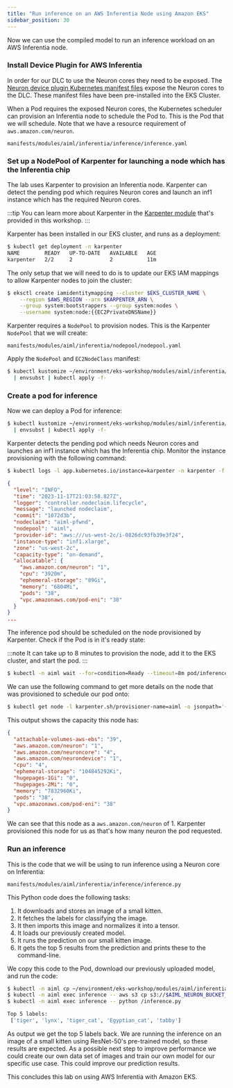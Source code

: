 ```yaml
---
title: "Run inference on an AWS Inferentia Node using Amazon EKS"
sidebar_position: 30
---
```


Now we can use the compiled model to run an inference workload on an AWS Inferentia node.

### Install Device Plugin for AWS Inferentia

In order for our DLC to use the Neuron cores they need to be exposed. The [Neuron device plugin Kubernetes manifest files](https://github.com/aws-neuron/aws-neuron-sdk/tree/master/src/k8) expose the Neuron cores to the DLC. These manifest files have been pre-installed into the EKS Cluster.

When a Pod requires the exposed Neuron cores, the Kubernetes scheduler can provision an Inferentia node to schedule the Pod to. This is the Pod that we will schedule. Note that we have a resource requirement of `aws.amazon.com/neuron`.

```file
manifests/modules/aiml/inferentia/inference/inference.yaml
```

### Set up a NodePool of Karpenter for launching a node which has the Inferentia chip

The lab uses Karpenter to provision an Inferentia node. Karpenter can detect the pending pod which requires Neuron cores and launch an inf1 instance which has the required Neuron cores.

:::tip
You can learn more about Karpenter in the [Karpenter module](../../autoscaling/compute/karpenter/index.md) that's provided in this workshop.
:::

Karpenter has been installed in our EKS cluster, and runs as a deployment:

```bash
$ kubectl get deployment -n karpenter
NAME        READY   UP-TO-DATE   AVAILABLE   AGE
karpenter   2/2     2            2           11m
```

The only setup that we will need to do is to update our EKS IAM mappings to allow Karpenter nodes to join the cluster:

```bash
$ eksctl create iamidentitymapping --cluster $EKS_CLUSTER_NAME \
    --region $AWS_REGION --arn $KARPENTER_ARN \
    --group system:bootstrappers --group system:nodes \
    --username system:node:{{EC2PrivateDNSName}}
```

Karpenter requires a `NodePool` to provision nodes. This is the Karpenter `NodePool` that we will create:

```file
manifests/modules/aiml/inferentia/nodepool/nodepool.yaml
```

Apply the `NodePool` and `EC2NodeClass` manifest:

```bash
$ kubectl kustomize ~/environment/eks-workshop/modules/aiml/inferentia/nodepool \
  | envsubst | kubectl apply -f-
```

### Create a pod for inference

Now we can deploy a Pod for inference:

```bash
$ kubectl kustomize ~/environment/eks-workshop/modules/aiml/inferentia/inference \
  | envsubst | kubectl apply -f-
```

Karpenter detects the pending pod which needs Neuron cores and launches an inf1 instance which has the Inferentia chip. Monitor the instance provisioning with the following command:

```bash test=false
$ kubectl logs -l app.kubernetes.io/instance=karpenter -n karpenter -f | jq
```
```json
{
  "level": "INFO",
  "time": "2023-11-17T21:03:58.827Z",
  "logger": "controller.nodeclaim.lifecycle",
  "message": "launched nodeclaim",
  "commit": "1072d3b",
  "nodeclaim": "aiml-pfwnd",
  "nodepool": "aiml",
  "provider-id": "aws:///us-west-2c/i-0826dc93fb39e3f24",
  "instance-type": "inf1.xlarge",
  "zone": "us-west-2c",
  "capacity-type": "on-demand",
  "allocatable": {
    "aws.amazon.com/neuron": "1",
    "cpu": "3920m",
    "ephemeral-storage": "89Gi",
    "memory": "6804Mi",
    "pods": "38",
    "vpc.amazonaws.com/pod-eni": "38"
  }
}
...
```

The inference pod should be scheduled on the node provisioned by Karpenter. Check if the Pod is in it's ready state:

:::note
It can take up to 8 minutes to provision the node, add it to the EKS cluster, and start the pod.
:::

```bash timeout=600
$ kubectl -n aiml wait --for=condition=Ready --timeout=8m pod/inference
```

We can use the following command to get more details on the node that was provisioned to schedule our pod onto:

```bash
$ kubectl get node -l karpenter.sh/provisioner-name=aiml -o jsonpath='{.items[0].status.capacity}' | jq .
```

This output shows the capacity this node has:

```json
{
  "attachable-volumes-aws-ebs": "39",
  "aws.amazon.com/neuron": "1",
  "aws.amazon.com/neuroncore": "4",
  "aws.amazon.com/neurondevice": "1",
  "cpu": "4",
  "ephemeral-storage": "104845292Ki",
  "hugepages-1Gi": "0",
  "hugepages-2Mi": "0",
  "memory": "7832960Ki",
  "pods": "38",
  "vpc.amazonaws.com/pod-eni": "38"
}
```

We can see that this node as a `aws.amazon.com/neuron` of 1. Karpenter provisioned this node for us as that's how many neuron the pod requested.

### Run an inference

This is the code that we will be using to run inference using a Neuron core on Inferentia:

```file
manifests/modules/aiml/inferentia/inference/inference.py
```

This Python code does the following tasks:

1. It downloads and stores an image of a small kitten.
2. It fetches the labels for classifying the image.
3. It then imports this image and normalizes it into a tensor.
4. It loads our previously created model.
5. It runs the prediction on our small kitten image.
6. It gets the top 5 results from the prediction and prints these to the command-line.

We copy this code to the Pod, download our previously uploaded model, and run the code:

```bash
$ kubectl -n aiml cp ~/environment/eks-workshop/modules/aiml/inferentia/inference/inference.py inference:/
$ kubectl -n aiml exec inference -- aws s3 cp s3://$AIML_NEURON_BUCKET_NAME/resnet50_neuron.pt ./
$ kubectl -n aiml exec inference -- python /inference.py

Top 5 labels:
 ['tiger', 'lynx', 'tiger_cat', 'Egyptian_cat', 'tabby']
```

As output we get the top 5 labels back. We are running the inference on an image of a small kitten using ResNet-50's pre-trained model, so these results are expected. As a possible next step to improve performance we could create our own data set of images and train our own model for our specific use case. This could improve our prediction results.

This concludes this lab on using AWS Inferentia with Amazon EKS.
